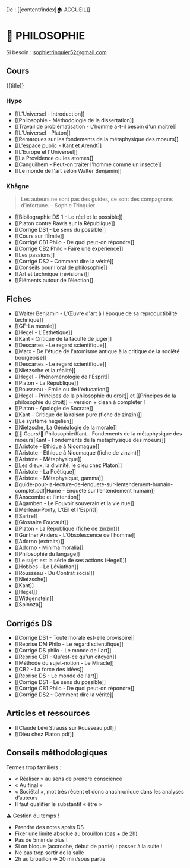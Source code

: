 De : [[content/index|🏠 ACCUEIL]]

# 💭 PHILOSOPHIE

Si besoin : sophietrinquier52@gmail.com 
## Cours 

{{title}} 

### Hypo 

- [[L'Universel - Introduction]]
- [[Philosophie - Méthodologie de la dissertation]]
- [[Travail de problématisation - L'homme a-t-il besoin d'un maître]]
- [[L’Universel - Platon]] 
- [[Remarques sur les fondements de la métaphysique des moeurs]]
- [[L'espace public - Kant et Arendt]] 
- [[L'Europe et l'Universel]]
- [[La Providence ou les atomes]]
- [[Canguilhem - Peut-on traiter l'homme comme un insecte]] 
- [[Le monde de l'art selon Walter Benjamin]]

### Khâgne 

> Les auteurs ne sont pas des guides, ce sont des compagnons d’infortune. – Sophie Trinquier 

- [[Bibliographie DS 1 - Le réel et le possible]] 
- [[Platon contre Rawls sur la République]]  
- [[Corrigé DS1 - Le sens du possible]] 
- [[Cours sur l’Émile]] 
- [[Corrigé CB1 Philo - De quoi peut-on répondre]] 
- [[Corrigé CB2 Philo - Faire une expérience]] 
- [[Les passions]] 
- [[Corrigé DS2 - Comment dire la vérité]] 
- [[Conseils pour l'oral de philosophie]] 
- [[Art et technique (révisions)]] 
- [[Éléments autour de l’élection]] 

## Fiches 

- [[Walter Benjamin - L'Œuvre d'art à l'époque de sa reproductibilité technique]]
- [[GF-La morale]]
- [[Hegel - L'Esthétique]]
- [[Kant - Critique de la faculté de juger]]
- [[Descartes - Le regard scientifique]]
- [[Marx - De l'étude de l'atomisme antique à la critique de la société bourgeoise]]
- [[Descartes - Le regard scientifique]]
- [[Nietzsche et la réalité]]
- [[Hegel - Phénoménologie de l'Esprit]]
- [[Platon - La République]] 
- [[Rousseau - Emile ou de l'éducation]] 
- [[Hegel - Principes de la philosophie du droit]] et [[Principes de la philosophie du droit]] = version + clean à compléter ! 
- [[Platon - Apologie de Socrate]] 
- [[Kant - Critique de la raison pure (fiche de zinzin)]] 
- [[Le système hégelien]] 
- [[Nietzsche, La Généalogie de la morale]] 
- [[📁 Cours/📁 Philosophie/Kant - Fondements de la métaphysique des moeurs|Kant - Fondements de la métaphysique des moeurs]] 
- [[Aristote - Ethique à Nicomaque]] 
- [[Aristote - Ethique à Nicomaque (fiche de zinzin)]] 
- [[Aristote - Métaphysique]] 
- [[Les dieux, la divinité, le dieu chez Platon]] 
- [[Aristote - La Poétique]] 
- [[Aristote - Métaphysique, gamma]] 
- [[guide-pour-la-lecture-de-lenquete-sur-lentendement-humain-complet.pdf|Hume - Enquête sur l’entendement humain]] 
- [[Anscombe et l’intention]] 
- [[Agamben - Le Pouvoir souverain et la vie nue]] 
- [[Merleau-Ponty, L’Œil et l'Esprit]] 
- [[Sartre]] 
- [[Glossaire Foucault]] 
- [[Platon - La République (fiche de zinzin)]] 
- [[Gunther Anders - L’Obsolescence de l’homme]] 
- [[Adorno (extraits)]] 
- [[Adorno - Minima moralia]] 
- [[Philosophie du langage]] 
- [[Le sujet est la série de ses actions (Hegel)]] 
- [[Hobbes - Le Léviathan]] 
- [[Rousseau - Du Contrat social]]
- [[Nietzsche]] 
- [[Kant]] 
- [[Hegel]] 
- [[Wittgenstein]] 
- [[Spinoza]] 

## Corrigés DS

- [[Corrigé DS1 - Toute morale est-elle provisoire]]  
- [[Reprise DM Philo - Le regard scientifique]]
- [[Corrigé DS philo - Le monde de l'art]]
- [[Reprise CB1 - Qu'est-ce qu'un citoyen]]
- [[Méthode du sujet-notion - Le Miracle]] 
- [[CB2 - La force des idées]] 
- [[Reprise DS - Le monde de l'art]] 
- [[Corrigé DS1 - Le sens du possible]]
- [[Corrigé CB1 Philo - De quoi peut-on répondre]]
- [[Corrigé DS2 - Comment dire la vérité]] 

## Articles et ressources 

- [[Claude Lévi Strauss sur Rousseau.pdf]]
- [[Dieu chez Platon.pdf]] 

## Conseils méthodologiques

Termes trop familiers : 
- « Réaliser » au sens de prendre conscience 
- « Au final »
- « Sociétal », mot très récent et donc anachronique dans les analyses d’auteurs
- Il faut qualifier le substantif « être » 

⚠ Gestion du temps ! 
- Prendre des notes après DS 
- Fixer une limite absolue au brouillon (pas + de 2h) 
- Pas de 5min de plus ! 
- Si on bloque (accroche, début de partie) : passez à la suite ! 
- Ne pas trop sortir de la salle 
- 2h au brouillon ⇒ 20 min/sous partie 

